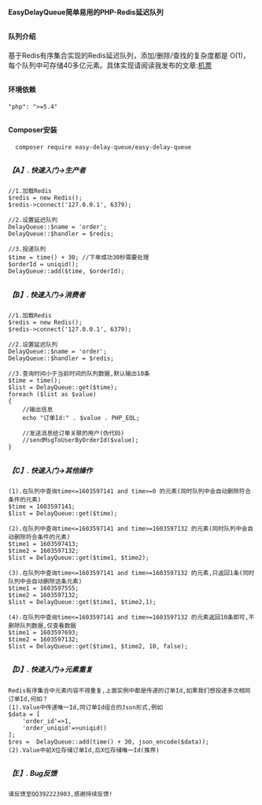 <p><h4>EasyDelayQueue简单易用的PHP-Redis延迟队列</h4></p>

## <h4 style="text-align:left">  队列介绍 </h4>
<p>基于Redis有序集合实现的Redis延迟队列，添加/删除/查找的复杂度都是 O(1)，每个队列中可存储40多亿元素。具体实现请阅读我发布的文章:<a href="https://www.gaojiufeng.cn/?id=516">机票</a></p>

## <h4 style="text-align:left">  环境依赖 </h4>
~~~
"php": ">=5.4"
~~~

## <h4>  Composer安装 </h4>

~~~
  composer require easy-delay-queue/easy-delay-queue
~~~

## <h5>【A】. 快速入门->生产者 </h5>
~~~
//1.加载Redis
$redis = new Redis();
$redis->connect('127.0.0.1', 6379);

//2.设置延迟队列
DelayQueue::$name = 'order';
DelayQueue::$handler = $redis;

//3.投递队列
$time = time() + 30; //下单成功30秒需要处理
$orderId = uniqid();
DelayQueue::add($time, $orderId);
~~~

## <h5>【B】. 快速入门->消费者 </h5>
~~~
//1.加载Redis
$redis = new Redis();
$redis->connect('127.0.0.1', 6379);

//2.设置延迟队列
DelayQueue::$name = 'order';
DelayQueue::$handler = $redis;

//3.查询时间小于当前时间的队列数据,默认输出10条
$time = time();
$list = DelayQueue::get($time);
foreach ($list as $value)
{
    //输出信息
    echo "订单Id:" . $value . PHP_EOL;

    //发送消息给订单关联的用户(伪代码)
    //sendMsgToUserByOrderId($value);
}
~~~

## <h5>【C】. 快速入门->其他操作 </h5>
~~~
(1).在队列中查询time<=1603597141 and time>=0 的元素(同时队列中会自动删除符合条件的元素)
$time = 1603597141;
$list = DelayQueue::get($time);

(2).在队列中查询time<=1603597141 and time>=1603597132 的元素(同时队列中会自动删除符合条件的元素)
$time1 = 1603597413;
$time2 = 1603597132;
$list = DelayQueue::get($time1, $time2);

(3).在队列中查询time<=1603597141 and time>=1603597132 的元素,只返回1条(同时队列中会自动删除这条元素)
$time1 = 1603597555;
$time2 = 1603597132;
$list = DelayQueue::get($time1, $time2,1);

(4).在队列中查询time<=1603597141 and time>=1603597132 的元素返回10条即可,不删除队列数据,仅查看数据
$time1 = 1603597693;
$time2 = 1603597132;
$list = DelayQueue::get($time1, $time2, 10, false);
~~~

## <h5>【D】. 快速入门->元素重复 </h5>
~~~
Redis有序集合中元素内容不得重复,上面实例中都是传递的订单Id,如果我们想投递多次相同订单Id,何如？
(1).Value中传递唯一Id,同订单Id组合的Json形式,例如
$data = [
    'order_id'=>1,
    'order_uniqid'=>uniqid()
];
$res =  DelayQueue::add(time() + 30, json_encode($data));
(2).Value中前X位存储订单Id,后X位存储唯一Id(推荐)
~~~

## <h5>【E】. Bug反馈 </h5>
~~~
请反馈至QQ392223903,感谢持续反馈!
~~~